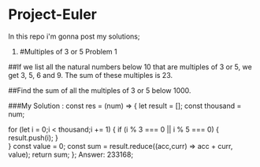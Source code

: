 # Project-Euler
In this repo i'm gonna post my solutions;

1. #Multiples of 3 or 5
Problem 1

##If we list all the natural numbers below 10 that are multiples of 3 or 5, we get 3, 5, 6 and 9. The sum of these multiples is 23.

##Find the sum of all the multiples of 3 or 5 below 1000.

###My Solution : 
const res = (num) => {
let result = [];
const thousand = num;

for (let i = 0;i < thousand;i += 1) {
    if (i % 3 === 0 || i % 5 === 0) {
      result.push(i);
    }  
}
const value = 0;
const sum = result.reduce((acc,curr) => acc + curr, value);
return sum;
};
Answer:  233168;

